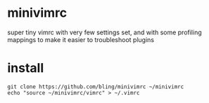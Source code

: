 # minivimrc

super tiny vimrc with very few settings set, and with some profiling mappings to make it easier to troubleshoot plugins

# install

```
git clone https://github.com/bling/minivimrc ~/minivimrc
echo "source ~/minivimrc/vimrc" > ~/.vimrc
```
